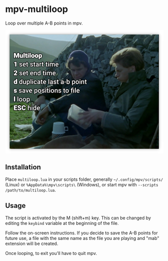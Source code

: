 # mpv-multiloop
Loop over multiple A-B points in mpv.

![screenshot](/img/screenshot.png)

## Installation
Place `multiloop.lua` in your scripts folder, generally `~/.config/mpv/scripts/` (Linux) or `%AppData%\mpv\scripts\` (Windows), or start mpv with `--scripts /path/to/multiloop.lua`.

## Usage
The script is activated by the M (shift+m) key. This can be changed by editing the `keybind` variable at the beginning of the file.

Follow the on-screen instructions.
If you decide to save the A-B points for future use, a file with the same name as the file you are playing and "mab" extension will be created.

Once looping, to exit you'll have to quit mpv.
